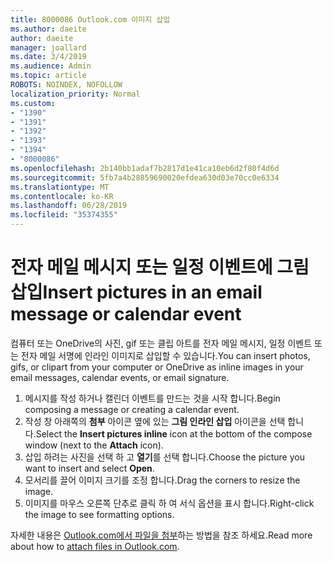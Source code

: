 ```yaml
---
title: 8000086 Outlook.com 이미지 삽입
ms.author: daeite
author: daeite
manager: joallard
ms.date: 3/4/2019
ms.audience: Admin
ms.topic: article
ROBOTS: NOINDEX, NOFOLLOW
localization_priority: Normal
ms.custom:
- "1390"
- "1391"
- "1392"
- "1393"
- "1394"
- "8000086"
ms.openlocfilehash: 2b140bb1adaf7b2817d1e41ca10eb6d2f80f4d6d
ms.sourcegitcommit: 5fb7a4b28859690020efdea630d03e70cc0e6334
ms.translationtype: MT
ms.contentlocale: ko-KR
ms.lasthandoff: 06/28/2019
ms.locfileid: "35374355"
---
```

# <a name="insert-pictures-in-an-email-message-or-calendar-event"></a><span data-ttu-id="03c84-102">전자 메일 메시지 또는 일정 이벤트에 그림 삽입</span><span class="sxs-lookup"><span data-stu-id="03c84-102">Insert pictures in an email message or calendar event</span></span>

<span data-ttu-id="03c84-103">컴퓨터 또는 OneDrive의 사진, gif 또는 클립 아트를 전자 메일 메시지, 일정 이벤트 또는 전자 메일 서명에 인라인 이미지로 삽입할 수 있습니다.</span><span class="sxs-lookup"><span data-stu-id="03c84-103">You can insert photos, gifs, or clipart from your computer or OneDrive as inline images in your email messages, calendar events, or email signature.</span></span>

1. <span data-ttu-id="03c84-104">메시지를 작성 하거나 캘린더 이벤트를 만드는 것을 시작 합니다.</span><span class="sxs-lookup"><span data-stu-id="03c84-104">Begin composing a message or creating a calendar event.</span></span>
2. <span data-ttu-id="03c84-105">작성 창 아래쪽의 **첨부** 아이콘 옆에 있는 **그림 인라인 삽입** 아이콘을 선택 합니다.</span><span class="sxs-lookup"><span data-stu-id="03c84-105">Select the **Insert pictures inline** icon at the bottom of the compose window (next to the **Attach** icon).</span></span>
3. <span data-ttu-id="03c84-106">삽입 하려는 사진을 선택 하 고 **열기**를 선택 합니다.</span><span class="sxs-lookup"><span data-stu-id="03c84-106">Choose the picture you want to insert and select **Open**.</span></span>
4. <span data-ttu-id="03c84-107">모서리를 끌어 이미지 크기를 조정 합니다.</span><span class="sxs-lookup"><span data-stu-id="03c84-107">Drag the corners to resize the image.</span></span>
5. <span data-ttu-id="03c84-108">이미지를 마우스 오른쪽 단추로 클릭 하 여 서식 옵션을 표시 합니다.</span><span class="sxs-lookup"><span data-stu-id="03c84-108">Right-click the image to see formatting options.</span></span>

<span data-ttu-id="03c84-109">자세한 내용은 [Outlook.com에서 파일을 첨부](https://support.office.com/article/8d7c1ea7-4e5f-44ce-bb6e-c5fcc92ba9ab)하는 방법을 참조 하세요.</span><span class="sxs-lookup"><span data-stu-id="03c84-109">Read more about how to [attach files in Outlook.com](https://support.office.com/article/8d7c1ea7-4e5f-44ce-bb6e-c5fcc92ba9ab).</span></span>